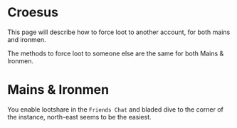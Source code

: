 # Croesus
This page will describe how to force loot to another account, for both mains and ironmen. 

The methods to force loot to someone else are the same for both Mains & Ironmen.

# Mains & Ironmen
You enable lootshare in the `Friends Chat` and bladed dive to the corner of the instance, north-east seems to be the easiest.